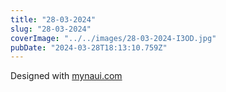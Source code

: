 ```yaml
---
title: "28-03-2024"
slug: "28-03-2024"
coverImage: "../../images/28-03-2024-I3OD.jpg"
pubDate: "2024-03-28T18:13:10.759Z"
---
```


Designed with [mynaui.com](http://mynaui.com)
